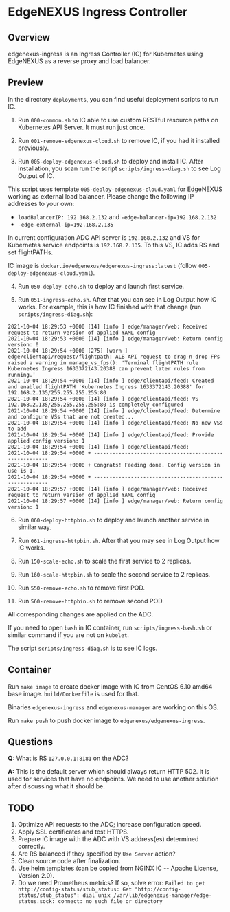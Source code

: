 EdgeNEXUS Ingress Controller
============================

Overview
--------

edgenexus-ingress is an Ingress Controller (IC) for Kubernetes using EdgeNEXUS
as a reverse proxy and load balancer.

Preview
-------

In the directory `deployments`, you can find useful deployment scripts to run
IC.

1. Run `000-common.sh` to IC able to use custom RESTful resource paths on
Kubernetes API Server. It must run just once.

2. Run `001-remove-edgenexus-cloud.sh` to remove IC, if you had it installed
previously.

3. Run `005-deploy-edgenexus-cloud.sh` to deploy and install IC. After
installation, you scan run the script `scripts/ingress-diag.sh` to see Log
Output of IC.

This script uses template `005-deploy-edgenexus-cloud.yaml` for EdgeNEXUS
working as external load balancer. Please change the following IP addresses to
your own:

  - `loadBalancerIP: 192.168.2.132` and `-edge-balancer-ip=192.168.2.132`
  - `-edge-external-ip=192.168.2.135`

In current configuration ADC API server is `192.168.2.132` and VS
for Kubernetes service endpoints is `192.168.2.135`. To this VS, IC adds RS
and set flightPATHs.

IC image is `docker.io/edgenexus/edgenexus-ingress:latest` (follow
`005-deploy-edgenexus-cloud.yaml`).

4. Run `050-deploy-echo.sh` to deploy and launch first service.

5. Run `051-ingress-echo.sh`. After that you can see in Log Output how IC works.
For example, this is how IC finished with that change (run
`scripts/ingress-diag.sh`):

```
2021-10-04 18:29:53 +0000 [14] [info ] edge/manager/web: Received request to return version of applied YAML config
2021-10-04 18:29:53 +0000 [14] [info ] edge/manager/web: Return config version: 0
2021-10-04 18:29:54 +0000 [275] [warn ] edge/clientapi/request/flightpath: ALB API request to drag-n-drop FPs raised a warning in manage_vs_fps(): 'Terminal flightPATH rule Kubernetes Ingress 1633372143.20388 can prevent later rules from running.'
2021-10-04 18:29:54 +0000 [14] [info ] edge/clientapi/feed: Created and enabled flightPATH 'Kubernetes Ingress 1633372143.20388' for 192.168.2.135/255.255.255.255:80
2021-10-04 18:29:54 +0000 [14] [info ] edge/clientapi/feed: VS 192.168.2.135/255.255.255.255:80 is completely configured
2021-10-04 18:29:54 +0000 [14] [info ] edge/clientapi/feed: Determine and configure VSs that are not created...
2021-10-04 18:29:54 +0000 [14] [info ] edge/clientapi/feed: No new VSs to add
2021-10-04 18:29:54 +0000 [14] [info ] edge/clientapi/feed: Provide applied config version: 1
2021-10-04 18:29:54 +0000 [14] [info ] edge/clientapi/feed: 
2021-10-04 18:29:54 +0000 + -------------------------------------------------------
2021-10-04 18:29:54 +0000 + Congrats! Feeding done. Config version in use is 1.
2021-10-04 18:29:54 +0000 + -------------------------------------------------------
2021-10-04 18:29:57 +0000 [14] [info ] edge/manager/web: Received request to return version of applied YAML config
2021-10-04 18:29:57 +0000 [14] [info ] edge/manager/web: Return config version: 1
```

6. Run `060-deploy-httpbin.sh` to deploy and launch another service in similar
way.

7. Run `061-ingress-httpbin.sh`. After that you may see in Log Output how IC
works.

8. Run `150-scale-echo.sh` to scale the first service to 2 replicas.

9. Run `160-scale-httpbin.sh` to scale the second service to 2 replicas.

10. Run `550-remove-echo.sh` to remove first POD.

11. Run `560-remove-httpbin.sh` to remove second POD.

All corresponding changes are applied on the ADC.

If you need to open `bash` in IC container, run `scripts/ingress-bash.sh` or
similar command if you are not on `kubelet`.

The script `scripts/ingress-diag.sh` is to see IC logs.

Container
---------

Run `make image` to create docker image with
IC from CentOS 6.10 amd64 base image. `build/Dockerfile` is used for that.

Binaries `edgenexus-ingress` and `edgenexus-manager` are working on this OS.

Run `make push` to push docker image to `edgenexus/edgenexus-ingress`.

Questions
---------

**Q:** What is RS `127.0.0.1:8181` on the ADC?

**A:** This is the default server which should always return HTTP 502. It is
used for services that have no endpoints. We need to use another solution after
discussing what it should be.

TODO
----

1. Optimize API requests to the ADC; increase configuration speed.
2. Apply SSL certificates and test HTTPS.
3. Prepare IC image with the ADC with VS address(es) determined correctly.
4. Are RS balanced if they specified by `Use Server` action?
5. Clean source code after finalization.
6. Use helm templates (can be copied from NGINX IC -- Apache License,
Version 2.0).
7. Do we need Prometheus metrics? If so, solve error: `Failed to get
http://config-status/stub_status: Get "http://config-status/stub_status": dial
unix /var/lib/edgenexus-manager/edge-status.sock: connect: no such file or
directory`
